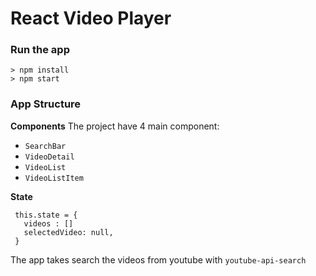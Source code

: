 # React Video Player

### Run the app

```
> npm install
> npm start
```

### App Structure

**Components**
The project have 4 main component:
 - `SearchBar`
 - `VideoDetail`
 - `VideoList`
 - `VideoListItem`


**State**

```
 this.state = {
   videos : []
   selectedVideo: null,
 }
```

The app takes search the videos from youtube with `youtube-api-search`
